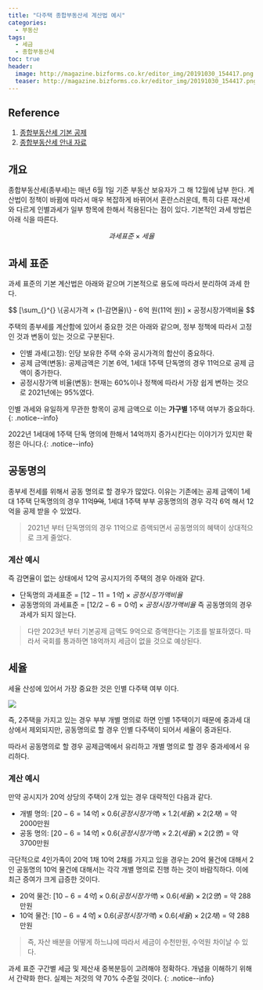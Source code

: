 ```yaml
---
title: "다주택 종합부동산세 계산법 예시"
categories:
  - 부동산
tags:
  - 세금
  - 종합부동산세
toc: true
header:
  image: http://magazine.bizforms.co.kr/editor_img/20191030_154417.png
  teaser: http://magazine.bizforms.co.kr/editor_img/20191030_154417.png
---
```


## Reference 
1. [종합부동산세 기본 공제](https://www.getnews.co.kr/news/articleView.html?idxno=593758)
2. [종합부동산세 안내 자료](https://www.nts.go.kr/nts/cm/cntnts/cntntsView.do?mi=2357&cntntsId=7739)

## 개요

종합부동산세(종부세)는 매년 6월 1일 기준 부동산 보유자가 그 해 12월에 납부 한다. 계산법이 정책이 바뀜에 따라서 매우 복잡하게 바뀌어서 혼란스러운데, 특히 다른 재산세와 다르게 인별과세가 일부 항목에 한해서 적용된다는 점이 있다. 기본적인 과세 방법은 아래 식을 따른다. 

$$ 과세 표준 × 세율 $$

## 과세 표준
과세 표준의 기본 계산법은 아래와 같으며 기본적으로 용도에 따라서 분리하여 과세 한다. 

$$ [\sum_{}^{} \{공시가격 × (1-감면율)\} - 6억 원(11억 원)]  × 공정시장가액비율 $$

주택의 종부세를 계산함에 있어서 중요한 것은 아래와 같으며, 정부 정책에 따라서 고정인 것과 변동이 있는 것으로 구분된다.  

* 인별 과세(고정): 인당 보유한 주택 수와 공시가격의 합산이 중요하다.
* 공제 금액(변동): 공제금액은 기본 6억, 1세대 1주택 단독명의 경우 11억으로 공제 금액이 중가한다. 
* 공정시장가액 비율(변동): 현재는 60%이나 정책에 따라서 가장 쉽게 변하는 것으로 2021년에는 95%였다. 


인별 과세와 유일하게 무관한 항목이 공제 금액으로 이는 **가구별** 1주택 여부가 중요하다.{: .notice--info}

2022년 1세대에 1주택 단독 명의에 한해서 14억까지 증가시킨다는 이야기가 있지만 확정은 아니다.{: .notice--info}
  

## 공동명의 

종부세 전세를 위해서 공동 명의로 할 경우가 많았다. 이유는 기존에는 공제 금액이 1세대 1주택 단독명의의 경우 11억~~9억~~, 1세대 1주택 부부 공동명의의 경우 각각 6억 해서 12억을 공제 받을 수 있었다.

> 2021년 부터 단독명의의 경우 11억으로 증액되면서 공동명의의 혜택이 상대적으로 크게 줄었다. 


### 계산 예시
즉 감면율이 없는 상태에서 12억 공시지가의 주택의 경우 아래와 같다.
* 단독명의 과세표준 = $[12 - 11 = 1억] × 공정시장가액비율$
* 공동명의의 과세표준 = $[12/2 - 6 = 0억] × 공정시장가액비율$
즉 공동명의의 경우 과세가 되지 않는다.

> 다만 2023년 부터 기본공제 금액도 9억으로 증액한다는 기조를 발표하였다. 따라서 국회를 통과하면 18억까지 세금이 없을 것으로 예상된다.

## 세율

세율 산성에 있어서 가장 중요한 것은 인별 다주택 여부 이다. 

![](https://dimg.donga.com/wps/NEWS/IMAGE/2022/07/22/114578227.1.jpg)

즉, 2주택을 가지고 있는 경우 부부 개별 명의로 하면 인별 1주택이기 때문에 중과세 대상에서 제외되지만, 공동명의로 할 경우 인별 다주택이 되어서 세율이 중과된다. 

따라서 공동명의로 할 경우 공제금액에서 유리하고 개별 명의로 할 경우 중과세에서 유리하다. 

### 계산 예시 
만약 공시지가 20억 상당의 주택이 2개 있는 경우 대략적인 다음과 같다. 
* 개별 명의: $[20 - 6 = 14억] × 0.6(공정시장가액) × 1.2(세율) × 2 (2채)$ = 약 2000만원
* 공동 명의: $[20 - 6 = 14억] × 0.6(공정시장가액) × 2.2(세율) × 2 (2명)$ = 약 3700만원

극단적으로 4인가족이 20억 1채 10억 2채를 가지고 있을 경우는 20억 물건에 대해서 2인 공동명의 10억 물건에 대해서는 각각 개별 명의로 진행 하는 것이 바람직하다. 이에 최근 증여가 크게 급증한 것이다. 

* 20억 물건: $[10 - 6 = 4억] × 0.6(공정시장가액) × 0.6(세율) × 2 (2명)$ = 약 288만원
* 10억 물건: $[10 - 6 = 4억] × 0.6(공정시장가액) × 0.6(세율) × 2 (2채)$ = 약 288만원

> 즉, 자산 배분을 어떻게 하느냐에 따라서 세금이 수천만원, 수억원 차이날 수 있다. 

과세 표준 구간별 세금 및 제산새 중복분등이 고려해야 정확하다. 개념을 이해하기 위해서 간략화 한다. 실제는 저것의 약 70% 수준일 것이다. {: .notice--info}